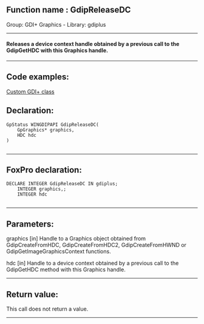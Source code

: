 
## Function name : GdipReleaseDC
Group: GDI+ Graphics - Library: gdiplus    
***  


#### Releases a device context handle obtained by a previous call to the GdipGetHDC with this Graphics handle.

***  


## Code examples:
[Custom GDI+ class](../../samples/sample_450.md)  

## Declaration:
```foxpro  
GpStatus WINGDIPAPI GdipReleaseDC(
	GpGraphics* graphics,
	HDC hdc
)
  
```  
***  


## FoxPro declaration:
```foxpro  
DECLARE INTEGER GdipReleaseDC IN gdiplus;
	INTEGER graphics,;
	INTEGER hdc
  
```  
***  


## Parameters:
graphics
[in] Handle to a Graphics object obtained from GdipCreateFromHDC, GdipCreateFromHDC2, GdipCreateFromHWND or GdipGetImageGraphicsContext functions.

hdc
[in] Handle to a device context obtained by a previous call to the GdipGetHDC method with this Graphics handle.   
***  


## Return value:
This call does not return a value.  
***  

